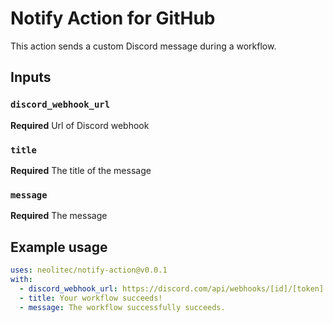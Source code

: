 # Notify Action for GitHub

This action sends a custom Discord message during a workflow.

## Inputs

### `discord_webhook_url`

**Required** Url of Discord webhook

### `title`

**Required** The title of the message

### `message`

**Required** The message

## Example usage

```yaml
uses: neolitec/notify-action@v0.0.1
with:
  - discord_webhook_url: https://discord.com/api/webhooks/[id]/[token]
  - title: Your workflow succeeds!
  - message: The workflow successfully succeeds.
```
